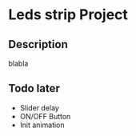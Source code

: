 # Leds strip Project
## Description
blabla
## Todo later
- Slider delay
- ON/OFF Button
- Init animation